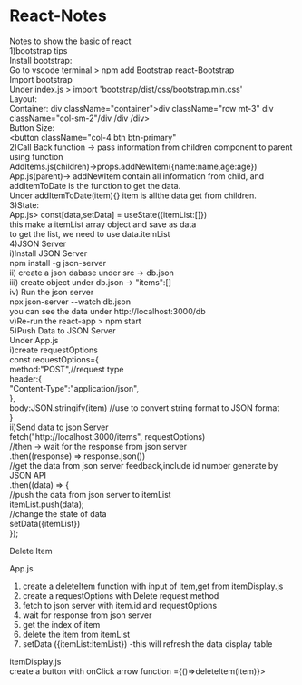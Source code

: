 # React-Notes
Notes to show the basic of react<br/>
1)bootstrap tips<br/>
Install bootstrap:<br/>
  Go to vscode terminal > npm add Bootstrap react-Bootstrap<br/>
Import bootstrap<br/>
  Under index.js > import 'bootstrap/dist/css/bootstrap.min.css'<br/>
Layout:<br/>
Container: div className="container">div className="row mt-3" div className="col-sm-2"/div /div /div><br/>
Button Size:<br/>
  <button className="col-4 btn btn-primary"</button><br/>
2)Call Back function -> pass information from children component to parent using function <br/>
  AddItems.js(children)->props.addNewItem({name:name,age:age})<br/>
  App.js(parent)-><AddItem addNewItem={addItemToDate}/> addNewItem contain all information from child, and addItemToDate is the function to get the data.<br/>
  Under addItemToDate(item){} item is allthe data get from children. <br/>
3)State:<br/>
  App.js> const[data,setData] = useState({itemList:[]})<br/>
  this make a itemList array object and save as data<br/>
  to get the list, we need to use data.itemList<br/>
4)JSON Server<br/>
  i)Install JSON Server<br/>
  npm install -g json-server<br/>
  ii) create a json dabase under src -> db.json<br/>
  iii) create object under db.json -> "items":[]<br/>
  iv) Run the json server<br/>
    npx json-server --watch db.json<br/>
    you can see the data under http://localhost:3000/db<br/>
  v)Re-run the react-app > npm start<br/>
5)Push Data to JSON Server<br/>
  Under App.js<br/>
  i)create requestOptions<br/>
    const requestOptions={<br/>
      method:"POST",//request type<br/>
      header:{<br/>
        "Content-Type":"application/json",<br/>
      },<br/>
      body:JSON.stringify(item) //use to convert string format to JSON format<br/>
    }<br/>
  ii)Send data to json Server<br/>
     fetch("http://localhost:3000/items", requestOptions)<br/>
      //then -> wait for the response from json server<br/>
      .then((response) => response.json())<br/>
      //get the data from json server feedback,include id number generate by JSON API<br/>
      .then((data) => {<br/>
        //push the data from json server to itemList<br/>
        itemList.push(data);<br/>
        //change the state of data<br/>
        setData({itemList})<br/>
      });<br/>
       
Delete Item <br/>

App.js<br/>
1) create a deleteItem function with input of item,get from itemDisplay.js<br/>
2) create a requestOptions with Delete request method <br/>
3) fetch to json server with item.id and requestOptions<br/>
4) wait for response from json server<br/>
5) get the index of item<br/>
6) delete the item from itemList<br/>
7) setData ({itemList:itemList}) -this will refresh the data display table<br/>

itemDisplay.js<br/>
create a button with onClick arrow function ={()=>deleteItem(item)}> <br/>

  
  







